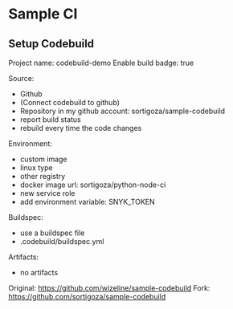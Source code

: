 # Sample CI


## Setup Codebuild

Project name: codebuild-demo
Enable build badge: true

Source:
- Github
- (Connect codebuild to github)
- Repository in my github account: sortigoza/sample-codebuild
- report build status
- rebuild every time the code changes

Environment:
- custom image
- linux type
- other registry
- docker image url: sortigoza/python-node-ci
- new service role
- add environment variable: SNYK_TOKEN

Buildspec:
- use a buildspec file
- .codebuild/buildspec.yml

Artifacts:
- no artifacts


Original:
https://github.com/wizeline/sample-codebuild
Fork:
https://github.com/sortigoza/sample-codebuild
